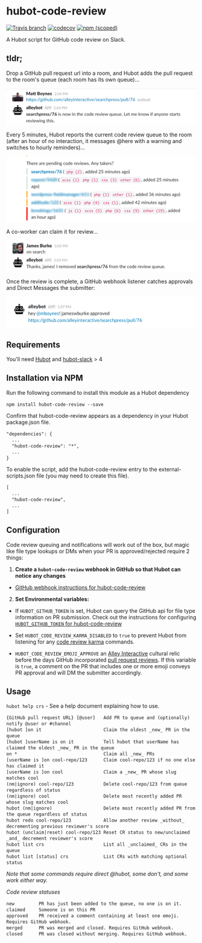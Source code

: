 hubot-code-review
===================

[![Travis branch](https://img.shields.io/travis/alleyinteractive/hubot-code-review/master.svg?maxAge=2592000)](https://travis-ci.org/alleyinteractive/hubot-code-review)
[![codecov](https://codecov.io/gh/alleyinteractive/hubot-code-review/branch/master/graph/badge.svg)](https://codecov.io/gh/alleyinteractive/hubot-code-review)
[![npm (scoped)](https://img.shields.io/npm/v/hubot-code-review.svg?maxAge=2592000)](https://www.npmjs.com/package/hubot-code-review)

A Hubot script for GitHub code review on Slack.

## tldr;

Drop a GitHub pull request url into a room, and Hubot adds the pull request
to the room's queue (each room has its own queue)...

![](/docs/images/submit-pr.png)

Every 5 minutes, Hubot reports the current code review queue to the room (after an hour of
no interaction, it messages @here with a warning and switches to hourly reminders)...

![](/docs/images/remind-pr.png)

A co-worker can claim it for review...

![](/docs/images/claim-pr.png)

Once the review is complete, a GitHub webhook listener catches approvals and Direct Messages the submitter:

![](/docs/images/approve-pr.png)

## Requirements

You'll need [Hubot](http://hubot.github.com/) and
[hubot-slack](https://github.com/slackapi/hubot-slack) > 4

## Installation via NPM

Run the following command to install this module as a Hubot dependency

```
npm install hubot-code-review --save
```

Confirm that hubot-code-review appears as a dependency in your Hubot package.json file.

```
"dependencies": {
  ...
  "hubot-code-review": "*",
  ...
}
```

To enable the script, add the hubot-code-review entry to the external-scripts.json file (you may need to create this file).

```
[
  ...
  "hubot-code-review",
  ...
]
```

## Configuration

Code review queuing and notifications will work out of the box, but magic like
file type lookups or DMs when your PR is approved/rejected require 2 things:

1) **Create a `hubot-code-review` webhook in GitHub so that Hubot can notice any changes**

- [GitHub webhook instructions for hubot-code-review](/docs/github-webhook.md)

2) **Set Environmental variables:**

- If ```HUBOT_GITHUB_TOKEN``` is set, Hubot can query the GitHub api for file type
information on PR submission. Check out the instructions for configuring
[`HUBOT_GITHUB_TOKEN` for hubot-code-review](/docs/HUBOT_GITHUB_TOKEN.md)

- Set ```HUBOT_CODE_REVIEW_KARMA_DISABLED``` to `true` to prevent Hubot from listening for any
[code review karma](/docs/code-review-karma.md) commands.

- ```HUBOT_CODE_REVIEW_EMOJI_APPROVE``` an [Alley Interactive](https://www.alleyinteractive.com) cultural relic
before the days GitHub incorporated [pull request reviews](https://help.github.com/articles/about-pull-request-reviews/).
If this variable is `true`, a comment on the PR that includes one or more emoji conveys PR approval
and will DM the submitter accordingly.


## Usage

`hubot help crs` - See a help document explaining how to use.

	{GitHub pull request URL} [@user]   Add PR to queue and (optionally) notify @user or #channel
	[hubot ]on it                       Claim the oldest _new_ PR in the queue
	[hubot ]userName is on it           Tell hubot that userName has claimed the oldest _new_ PR in the queue
	on *                                Claim all _new_ PRs
	[userName is ]on cool-repo/123      Claim cool-repo/123 if no one else has claimed it
	[userName is ]on cool               Claim a _new_ PR whose slug matches cool
	(nm|ignore) cool-repo/123           Delete cool-repo/123 from queue regardless of status
	(nm|ignore) cool                    Delete most recently added PR whose slug matches cool
	hubot (nm|ignore)                   Delete most recently added PR from the queue regardless of status
	hubot redo cool-repo/123            Allow another review _without_ decrementing previous reviewer's score
	hubot (unclaim|reset) cool-repo/123 Reset CR status to new/unclaimed _and_ decrement reviewer's score
	hubot list crs                      List all _unclaimed_ CRs in the queue
	hubot list [status] crs             List CRs with matching optional status
_Note that some commands require direct @hubot, some don't, and some work either way._


*Code review statuses*

	new			PR has just been added to the queue, no one is on it.
	claimed		Someone is on this PR
	approved	PR received a comment containing at least one emoji. Requires GitHub webhook.
	merged		PR was merged and closed. Requires GitHub webhook.
	closed		PR was closed without merging. Requires GitHub webhook.


